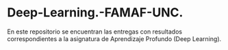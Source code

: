 # Deep-Learning.-FAMAF-UNC.
En este repositorio se encuentran las entregas con resultados correspondientes a la asignatura de Aprendizaje Profundo (Deep Learning).
